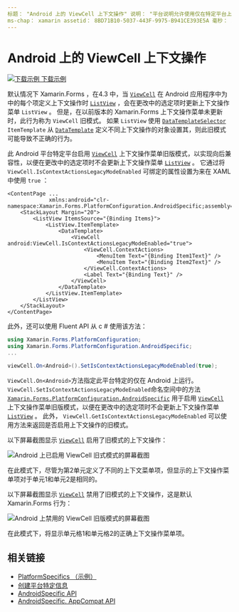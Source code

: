 ```yaml
---
标题： "Android 上的 ViewCell 上下文操作" 说明： "平台说明允许使用仅在特定平台上可用的功能，而无需实现自定义呈现器或效果。 本文介绍如何使用 Android 平台特定的，该平台启用了 ViewCell 上下文操作传统模式。 "
ms-chap： xamarin assetid： 8BD71B10-5037-443F-9975-B941CE393E5A 毫秒： xamarin 窗体作者： davidbritch 毫秒. 作者： dabritch 毫秒。日期：09/24/2019 非 loc： [ Xamarin.Forms ， Xamarin.Essentials ]
---
```


# <a name="viewcell-context-actions-on-android"></a>Android 上的 ViewCell 上下文操作

[![下载示例](~/media/shared/download.png) 下载示例](https://docs.microsoft.com/samples/xamarin/xamarin-forms-samples/userinterface-platformspecifics)

默认情况下 Xamarin.Forms ，在4.3 中，当 [`ViewCell`](xref:Xamarin.Forms.ViewCell) 在 Android 应用程序中为中的每个项定义上下文操作时 [`ListView`](xref:Xamarin.Forms.ListView) ，会在更改中的选定项时更新上下文操作菜单 `ListView` 。 但是，在以前版本的 Xamarin.Forms 上下文操作菜单未更新时，此行为称为 `ViewCell` 旧模式。 如果 `ListView` 使用 [`DataTemplateSelector`](xref:Xamarin.Forms.DataTemplateSelector) `ItemTemplate` 从 [`DataTemplate`](xref:Xamarin.Forms.DataTemplate) 定义不同上下文操作的对象设置其，则此旧模式可能导致不正确的行为。

此 Android 平台特定平台启用 [`ViewCell`](xref:Xamarin.Forms.ViewCell) 上下文操作菜单旧版模式，以实现向后兼容性，以便在更改中的选定项时不会更新上下文操作菜单 [`ListView`](xref:Xamarin.Forms.ListView) 。 它通过将 `ViewCell.IsContextActionsLegacyModeEnabled` 可绑定的属性设置为来在 XAML 中使用 `true` ：

```xaml
<ContentPage ...
             xmlns:android="clr-namespace:Xamarin.Forms.PlatformConfiguration.AndroidSpecific;assembly=Xamarin.Forms.Core">
    <StackLayout Margin="20">
        <ListView ItemsSource="{Binding Items}">
            <ListView.ItemTemplate>
                <DataTemplate>
                    <ViewCell android:ViewCell.IsContextActionsLegacyModeEnabled="true">
                        <ViewCell.ContextActions>
                            <MenuItem Text="{Binding Item1Text}" />
                            <MenuItem Text="{Binding Item2Text}" />
                        </ViewCell.ContextActions>
                        <Label Text="{Binding Text}" />
                    </ViewCell>
                </DataTemplate>
            </ListView.ItemTemplate>
        </ListView>
    </StackLayout>
</ContentPage>
```

此外，还可以使用 Fluent API 从 c # 使用该方法：

```csharp
using Xamarin.Forms.PlatformConfiguration;
using Xamarin.Forms.PlatformConfiguration.AndroidSpecific;
...

viewCell.On<Android>().SetIsContextActionsLegacyModeEnabled(true);
```

`ViewCell.On<Android>`方法指定此平台特定的仅在 Android 上运行。 `ViewCell.SetIsContextActionsLegacyModeEnabled`命名空间中的方法 [`Xamarin.Forms.PlatformConfiguration.AndroidSpecific`](xref:Xamarin.Forms.PlatformConfiguration.AndroidSpecific) 用于启用 [`ViewCell`](xref:Xamarin.Forms.ViewCell) 上下文操作菜单旧版模式，以便在更改中的选定项时不会更新上下文操作菜单 [`ListView`](xref:Xamarin.Forms.ListView) 。 此外， `ViewCell.GetIsContextActionsLegacyModeEnabled` 可以使用方法来返回是否启用上下文操作的旧模式。

以下屏幕截图显示 [`ViewCell`](xref:Xamarin.Forms.ViewCell) 启用了旧模式的上下文操作：

![Android 上已启用 ViewCell 旧式模式的屏幕截图](viewcell-context-actions-images/legacy-mode-enabled.png "ViewCell 旧版模式已启用")

在此模式下，尽管为第2单元定义了不同的上下文菜单项，但显示的上下文操作菜单项对于单元1和单元2是相同的。

以下屏幕截图显示 [`ViewCell`](xref:Xamarin.Forms.ViewCell) 禁用了旧模式的上下文操作，这是默认 Xamarin.Forms 行为：

![Android 上禁用的 ViewCell 旧版模式的屏幕截图](viewcell-context-actions-images/legacy-mode-disabled.png "ViewCell 旧版模式已禁用")

在此模式下，将显示单元格1和单元格2的正确上下文操作菜单项。

## <a name="related-links"></a>相关链接

- [PlatformSpecifics （示例）](https://docs.microsoft.com/samples/xamarin/xamarin-forms-samples/userinterface-platformspecifics)
- [创建平台特定信息](~/xamarin-forms/platform/platform-specifics/index.md#creating-platform-specifics)
- [AndroidSpecific API](xref:Xamarin.Forms.PlatformConfiguration.AndroidSpecific)
- [AndroidSpecific. AppCompat API](xref:Xamarin.Forms.PlatformConfiguration.AndroidSpecific.AppCompat)
